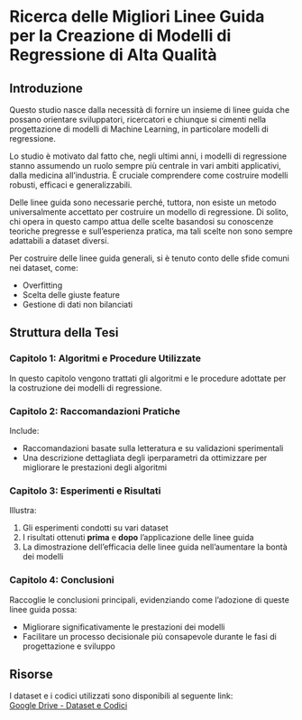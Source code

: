 # Ricerca delle Migliori Linee Guida per la Creazione di Modelli di Regressione di Alta Qualità

## Introduzione

Questo studio nasce dalla necessità di fornire un insieme di linee guida che possano orientare sviluppatori, ricercatori e chiunque si cimenti nella progettazione di modelli di Machine Learning, in particolare modelli di regressione.

Lo studio è motivato dal fatto che, negli ultimi anni, i modelli di regressione stanno assumendo un ruolo sempre più centrale in vari ambiti applicativi, dalla medicina all’industria. È cruciale comprendere come costruire modelli robusti, efficaci e generalizzabili.

Delle linee guida sono necessarie perché, tuttora, non esiste un metodo universalmente accettato per costruire un modello di regressione. Di solito, chi opera in questo campo attua delle scelte basandosi su conoscenze teoriche pregresse e sull’esperienza pratica, ma tali scelte non sono sempre adattabili a dataset diversi.

Per costruire delle linee guida generali, si è tenuto conto delle sfide comuni nei dataset, come:

- Overfitting
- Scelta delle giuste feature
- Gestione di dati non bilanciati

## Struttura della Tesi

### Capitolo 1: Algoritmi e Procedure Utilizzate
In questo capitolo vengono trattati gli algoritmi e le procedure adottate per la costruzione dei modelli di regressione.

### Capitolo 2: Raccomandazioni Pratiche
Include:

- Raccomandazioni basate sulla letteratura e su validazioni sperimentali
- Una descrizione dettagliata degli iperparametri da ottimizzare per migliorare le prestazioni degli algoritmi

### Capitolo 3: Esperimenti e Risultati
Illustra:

1. Gli esperimenti condotti su vari dataset
2. I risultati ottenuti **prima** e **dopo** l’applicazione delle linee guida
3. La dimostrazione dell’efficacia delle linee guida nell’aumentare la bontà dei modelli

### Capitolo 4: Conclusioni
Raccoglie le conclusioni principali, evidenziando come l’adozione di queste linee guida possa:

- Migliorare significativamente le prestazioni dei modelli
- Facilitare un processo decisionale più consapevole durante le fasi di progettazione e sviluppo

## Risorse

I dataset e i codici utilizzati sono disponibili al seguente link:  
[Google Drive - Dataset e Codici](https://drive.google.com/drive/folders/1Ps4RoAHoQrDoIuCPd7XHWGqxo4H1DIJD?usp=drive_link)
